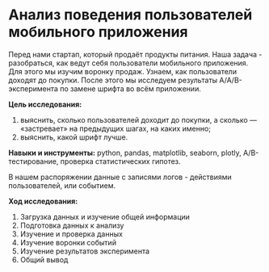 # Анализ поведения пользователей мобильного приложения
Перед нами стартап, который продаёт продукты питания. Наша задача - разобраться, как ведут себя пользователи мобильного приложения. Для этого мы изучим воронку продаж. Узнаем, как пользователи доходят до покупки. После этого мы исследуем результаты A/A/B-эксперимента по замене шрифта во всём приложении. 

**Цель исследования:**
1. выяснить, сколько пользователей доходит до покупки, а сколько — «застревает» на предыдущих шагах, на каких именно;
2. выяснить, какой шрифт лучше.
   
**Навыки и инструменты:** python, pandas, matplotlib, seaborn, plotly, A/B-тестирование, проверка статистических гипотез.

В нашем распоряжении данные с записями логов - действиями пользователей, или событием.

**Ход исследования:**
1. Загрузка данных и изучение общей информации
2. Подготовка данных к анализу
3. Изучение и проверка данных
4. Изучение воронки событий
5. Изучение результатов эксперимента
6. Общий вывод
